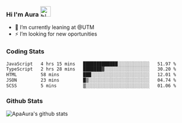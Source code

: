 ### Hi I'm Aura <img src="https://user-images.githubusercontent.com/1303154/88677602-1635ba80-d120-11ea-84d8-d263ba5fc3c0.gif" width="28px" alt="hi">

- 🔭 I’m currently leaning at @UTM
- ⚡ I’m looking for new oportunities


### Coding Stats

<!--START_SECTION:waka-->

```txt
JavaScript   4 hrs 15 mins   █████████████░░░░░░░░░░░░   51.97 %
TypeScript   2 hrs 28 mins   ███████▓░░░░░░░░░░░░░░░░░   30.20 %
HTML         58 mins         ███░░░░░░░░░░░░░░░░░░░░░░   12.01 %
JSON         23 mins         █▒░░░░░░░░░░░░░░░░░░░░░░░   04.74 %
SCSS         5 mins          ▒░░░░░░░░░░░░░░░░░░░░░░░░   01.06 %
```

<!--END_SECTION:waka-->

### Github Stats

![ApaAura's github stats](https://github-readme-stats.vercel.app/api?username=ApaAura&count_private=true&theme=tokyonight&hide=contribs,prs)
